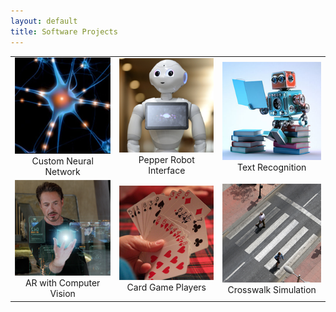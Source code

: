 ```yaml
---
layout: default
title: Software Projects
---
```


| | | |
|:-:|:-:|:-:|
| [![Programming a neural network from scratch](assets/neuron.png)](/hobbies) <br> Custom Neural Network| ![](assets/pepper.png) <br> Pepper Robot Interface| ![](assets/readingRobot.png) <br> Text Recognition  |
| ![](assets/hologram.png) <br> AR with Computer Vision| ![](assets/cards.png) <br> Card Game Players| ![](assets/crosswalk.png) <br> Crosswalk Simulation |
